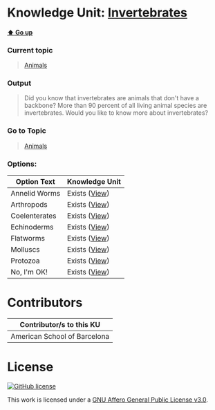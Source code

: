 # Knowledge Unit: [Invertebrates](../../knowledge_units/animals/invertebrates.md)

#### [:arrow_up: Go up](../../topics/animals.md)
### Current topic
> [Animals](../../topics/animals.md)
### Output
> Did you know that invertebrates are animals that don&#039;t have a backbone? More than 90 percent of all living animal species are invertebrates. Would you like to know more about invertebrates?
### Go to Topic
> [Animals](../../topics/animals.md)

### Options: 

| Option Text | Knowledge Unit |
| - | - |  
| Annelid Worms  |  Exists ([View](../../knowledge_units/animals/annelid-worms.md))  |  
| Arthropods  |  Exists ([View](../../knowledge_units/animals/arthropods.md))  |  
| Coelenterates  |  Exists ([View](../../knowledge_units/animals/coelenterates.md))  |  
| Echinoderms  |  Exists ([View](../../knowledge_units/animals/echinoderms.md))  |  
| Flatworms  |  Exists ([View](../../knowledge_units/animals/flatworms.md))  |  
| Molluscs  |  Exists ([View](../../knowledge_units/animals/molluscs.md))  |  
| Protozoa  |  Exists ([View](../../knowledge_units/animals/protozoa.md))  |  
| No, I&#039;m OK!  |  Exists ([View](../../knowledge_units/animals/no-im-ok.md))  | 

# Contributors

| Contributor/s to this KU |
| - | 
| American School of Barcelona |

# License
[![GitHub license](https://img.shields.io/github/license/inbrainz/cerebro)](https://github.com/inbrainz/cerebro/blob/master/LICENSE)

This work is licensed under a [GNU Affero General Public License v3.0](https://www.gnu.org/licenses/agpl-3.0.txt).